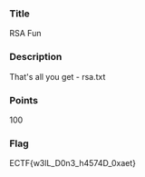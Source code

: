 ### Title

RSA Fun

### Description

That's all you get - rsa.txt

### Points

100

### Flag

ECTF{w3lL_D0n3_h4574D_0xaet}
